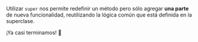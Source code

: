 Utilizar `super` nos permite redefinir un método pero sólo agregar **una parte** de nueva funcionalidad, reutilizando la lógica común que está definida en la superclase.

¡Ya casi terminamos! :tada: 